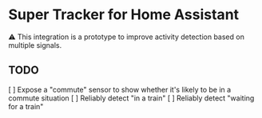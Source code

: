 # Super Tracker for Home Assistant

⚠ This integration is a prototype to improve activity detection based on multiple signals.

## TODO

[ ] Expose a "commute" sensor to show whether it's likely to be in a commute situation
[ ] Reliably detect "in a train"
[ ] Reliably detect "waiting for a train"
